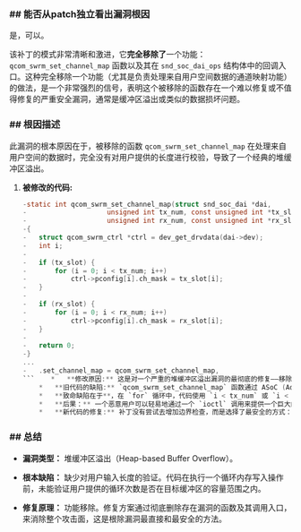 ### **## 能否从patch独立看出漏洞根因**
是，可以。

该补丁的模式非常清晰和激进，它**完全移除了**一个功能：`qcom_swrm_set_channel_map` 函数以及其在 `snd_soc_dai_ops` 结构体中的回调入口。这种完全移除一个功能（尤其是负责处理来自用户空间数据的通道映射功能）的做法，是一个非常强烈的信号，表明这个被移除的函数存在一个难以修复或不值得修复的严重安全漏洞，通常是缓冲区溢出或类似的数据损坏问题。

### **## 根因描述**

此漏洞的根本原因在于，被移除的函数 `qcom_swrm_set_channel_map` 在处理来自用户空间的数据时，完全没有对用户提供的长度进行校验，导致了一个经典的堆缓冲区溢出。

1.  **被修改的代码:**
    ```c
    -static int qcom_swrm_set_channel_map(struct snd_soc_dai *dai,
    -				     unsigned int tx_num, const unsigned int *tx_slot,
    -				     unsigned int rx_num, const unsigned int *rx_slot)
    -{
    -	struct qcom_swrm_ctrl *ctrl = dev_get_drvdata(dai->dev);
    -	int i;
    -
    -	if (tx_slot) {
    -		for (i = 0; i < tx_num; i++)
    -			ctrl->pconfig[i].ch_mask = tx_slot[i];
    -	}
    -
    -	if (rx_slot) {
    -		for (i = 0; i < rx_num; i++)
    -			ctrl->pconfig[i].ch_mask = rx_slot[i];
    -	}
    -
    -	return 0;
    -}
    ...
    -	.set_channel_map = qcom_swrm_set_channel_map,
    ```    *   **修改原因:** 这是对一个严重的堆缓冲区溢出漏洞的最彻底的修复——移除功能。
        *   **旧代码的缺陷:** `qcom_swrm_set_channel_map` 函数通过 ASoC (Advanced Sound Architecture for Codecs) 核心框架接收来自用户空间的通道映射请求。参数 `tx_num` 和 `rx_num` 代表要设置的通道数量，这些值最终是用户可控的。
        *   **致命缺陷在于**，在 `for` 循环中，代码使用 `i < tx_num` 或 `i < rx_num` 作为循环条件，并将 `i` 作为数组 `ctrl->pconfig` 的索引。它完全**没有**检查用户提供的 `tx_num` 或 `rx_num` 是否小于 `pconfig` 数组的实际大小（`SWRM_MAX_PORTS`）。
        *   **后果：** 一个恶意用户可以轻易地通过一个 `ioctl` 调用来提供一个巨大的 `tx_num` 或 `rx_num` 值。`for` 循环就会越过 `ctrl->pconfig` 缓冲区的边界，持续向其后的堆内存写入数据。这会破坏相邻的内核数据结构，几乎肯定会导致内核崩溃，并可能被用于权限提升。
        *   **新代码的修复:** 补丁没有尝试去增加边界检查，而是选择了最安全的方式：**完全删除**这个有漏洞的功能。所有相关的代码，包括函数定义、`ops` 结构体中的条目以及 `qcom_swrm_port_config` 结构体中不再需要的 `ch_mask` 字段，都被一并移除了。

### **## 总结**

*   **漏洞类型：**
    堆缓冲区溢出（Heap-based Buffer Overflow）。

*   **根本缺陷：**
    缺少对用户输入长度的验证。代码在执行一个循环内存写入操作前，未能验证用户提供的循环次数是否在目标缓冲区的容量范围之内。

*   **修复原理：**
    功能移除。修复方案通过彻底删除存在漏洞的函数及其调用入口，来消除整个攻击面，这是根除漏洞最直接和最安全的方法。